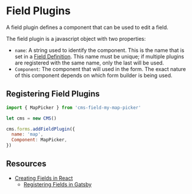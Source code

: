 # Field Plugins

A field plugin defines a component that can be used to edit a field.

The field plugin is a javascript object with two properties:

- `name`: A string used to identify the component. This is the name that is set in a [Field Definition](./forms.md#field-definitions). This name must be unique; if multiple plugins are registered with the same name, only the last will be used.
- `Component`: The component that will used in the form. The exact nature of this component depends on which form builder is being used.

## Registering Field Plugins

```javascript
import { MapPicker } from 'cms-field-my-map-picker'

let cms = new CMS()

cms.forms.addFieldPlugin({
  name: 'map',
  Component: MapPicker,
})
```

## Resources

- [Creating Fields in React](../react/creating-fields.md)
  - [Registering Fields in Gatsby](../gatsby/custom-field-plugins.md)
